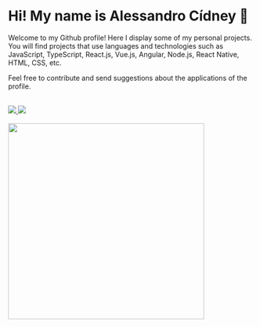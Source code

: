 # Hi! My name is Alessandro Cídney :wave:

<p>
  Welcome to my Github profile! Here I display some of my personal projects. 
  You will find projects that use languages and technologies such as JavaScript, TypeScript, React.js, Vue.js, Angular, Node.js, React Native, HTML, CSS, etc.
</p>

<p>
  Feel free to contribute and send suggestions about the applications of the profile.
</p>

<br/>

<div>
  <a href="https://www.linkedin.com/in/acidn/">
    <img src="https://img.shields.io/badge/linkedin-%230077B5.svg?&style=for-the-badge&logo=linkedin&logoColor=white">
  </a> 

  <a href="https://www.instagram.com/a_cidn/">
    <img src="https://img.shields.io/badge/instagram-%23E4405F.svg?&style=for-the-badge&logo=instagram&logoColor=white&label=">
  </a>
</div>

<br />

<div>
  <a href="https://github.com/alessandroCidney">
    <img
      src="https://github-readme-stats.vercel.app/api/top-langs/?username=alessandroCidney&langs_count=10&hide=html,css&layout=compact&theme=tokyonight"
      width='400px'
    >
  </a>
</div>
